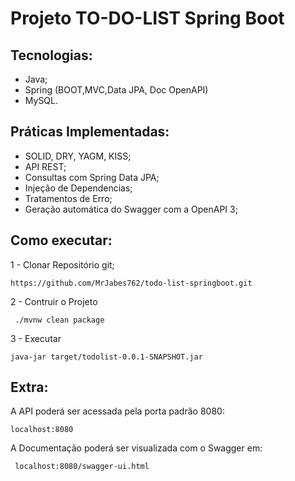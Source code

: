 # Projeto TO-DO-LIST Spring Boot 

## Tecnologias: 

- Java; 
- Spring (BOOT,MVC,Data JPA, Doc OpenAPI)
- MySQL.

## Práticas Implementadas: 

 - SOLID, DRY, YAGM, KISS; 
 - API REST; 
 - Consultas com Spring Data JPA; 
 - Injeção de Dependencias; 
 - Tratamentos de Erro; 
 - Geração automática do Swagger com a OpenAPI 3;

## Como executar: 

1 - Clonar Repositório git;

```console
https://github.com/MrJabes762/todo-list-springboot.git
``` 

2 - Contruir o Projeto 

```console
 ./mvnw clean package
``` 
3 - Executar  

```console
java-jar target/todolist-0.0.1-SNAPSHOT.jar
```

## Extra: 

A API  poderá ser acessada pela porta padrão 8080:

```console
localhost:8080
``` 

A Documentação poderá ser visualizada com o Swagger em:

```console
 localhost:8080/swagger-ui.html
```
